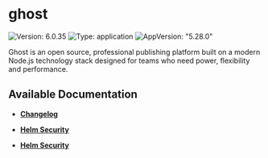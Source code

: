# ghost

![Version: 6.0.35](https://img.shields.io/badge/Version-6.0.35-informational?style=flat-square) ![Type: application](https://img.shields.io/badge/Type-application-informational?style=flat-square) ![AppVersion: "5.28.0"](https://img.shields.io/badge/AppVersion-"5.28.0"-informational?style=flat-square)

Ghost is an open source, professional publishing platform built on a modern Node.js technology stack designed for teams who need power, flexibility and performance.

## Available Documentation

- [**Changelog**](CHANGELOG)

- [**Helm Security**](container-security)

- [**Helm Security**](helm-security)

